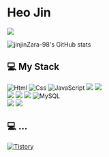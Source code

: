 <!--
**jinjinZara-98/jinjinZara-98** is a ✨ _special_ ✨ repository because its `README.md` (this file) appears on your GitHub profile.

Here are some ideas to get you started:

- 🔭 I’m currently working on ...
- 🌱 I’m currently learning ...
- 👯 I’m looking to collaborate on ...
- 🤔 I’m looking for help with ...
- 💬 Ask me about ...
- 📫 How to reach me: ...
- 😄 Pronouns: ...
- ⚡ Fun fact: ...
-->
# Heo Jin
<!-- ### Hi there 👋 </br>I'm Jin Heo, I hope to Backend-Engineer -->

<img src="https://camo.githubusercontent.com/2309797487e5e969659a3b545c96151807b04120a9cc2985f632ec94ba00c9f3/68747470733a2f2f6d656469612e67697068792e636f6d2f6d656469612f53576f536b4e36447854737a71494b4571762f67697068792e676966">

![jinjinZara-98's GitHub stats](https://github-readme-stats.vercel.app/api?username=jinjinZara-98&show_icons=true&theme=tokyonight)

## 💻 My Stack
<img alt="Html" src ="https://img.shields.io/badge/HTML5-E34F26.svg?&style=for-the-badge&logo=HTML5&logoColor=white"/> <img alt="Css" src ="https://img.shields.io/badge/CSS3-1572B6.svg?&style=for-the-badge&logo=CSS3&logoColor=white"/> <img alt="JavaScript" src ="https://img.shields.io/badge/JavaScriipt-F7DF1E.svg?&style=for-the-badge&logo=JavaScript&logoColor=black"/> <img src="https://img.shields.io/badge/JAVA-007396?style=for-the-badge&logo=java&logoColor=white">
<img src="https://img.shields.io/badge/Spring-6DB33F?style=for-the-badge&logo=Spring&logoColor=white">
<br>
<img src="https://img.shields.io/badge/Spring Boot-6DB33F?style=for-the-badge&logo=SpringBoot&amp;logoColor=white" style="max-width: 100%;"> <img src="https://img.shields.io/badge/Spring Data JPA-6DB33F?style=for-the-badge&logo=Spring Data JPA&amp;logoColor=white" style="max-width: 100%;"> <img src="https://img.shields.io/badge/Querydsl-007396?style=for-the-badge&logo=Querydsl&amp;logoColor=white" style="max-width: 100%;"> <img alt="MySQL" src ="https://img.shields.io/badge/MySQL-4479A1.svg?&style=for-the-badge&logo=MySQL&logoColor=white"/> 
<br>
<img src="https://img.shields.io/badge/Git-F05032?style=for-the-badge&logo=Git&amp;logoColor=white" style="max-width: 100%;">
<img src="https://img.shields.io/badge/GitHub-181717?style=for-the-badge&logo=GitHub&amp;logoColor=white" style="max-width: 100%;">
<!-- <img alt="Hibernate" src ="https://img.shields.io/badge/Hibernate-4479A1.svg?&style=for-the-badge&logo=Hibernate&logoColor=black"/> -->

## 💻 ...
<!-- <a href = "https://jinjin98.tistory.com/category" src ="https://img.shields.io/badge/GitHub-181717.svg?&style=for-the-badge&logo=GitHub&logoColor=white"/></a> -->
<a href = "https://jinjin98.tistory.com/category"> <img alt="Tistory" src ="https://img.shields.io/badge/Tistory-white.svg?&style=for-the-badge"/></a>
<!-- </a> <a href = "hun-se.slack.com"> <img alt="Slack" src ="https://img.shields.io/badge/Slack-4A154B.svg?&style=for-the-badge&logo=Slack&logoColor=white"/></a> -->
